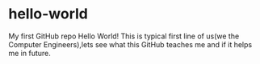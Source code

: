 # hello-world
My first GitHub repo
Hello World!
This is typical first line of us(we the Computer Engineers),lets see what this GitHub teaches me and if it helps me in future.
